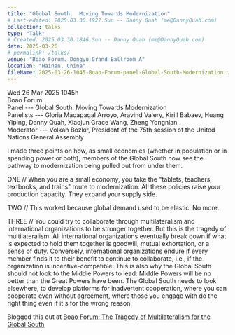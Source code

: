 ```yaml
---
title: "Global South.  Moving Towards Modernization"
# Last-edited: 2025.03.30.1927.Sun -- Danny Quah (me@DannyQuah.com)
collection: talks
type: "Talk"
# Created: 2025.03.30.1846.Sun -- Danny Quah (me@DannyQuah.com)
date: 2025-03-26
# permalink: /talks/
venue: "Boao Forum. Dongyu Grand Ballroom A"
location: "Hainan, China"
fileName: 2025-03-26-1045-Boao-Forum-panel-Global-South-Modernization.md
---
```

Wed 26 Mar 2025 1045h  
Boao Forum  
Panel --- Global South.  Moving Towards Modernization  
Panelists --- Gloria Macapagal Arroyo, Aravind Valery, Kirill Babaev, Huang Yiping, Danny Quah, Xiaojun Grace Wang, Zheng Yongnian  
Moderator --- Volkan Bozkır, President of the 75th session of the United Nations General Assembly

I made three points on how, as small economies (whether in population or in spending power or both), members of the Global South now see the pathway to modernization being pulled out from under them.  

ONE // When you are a small economy, you take the "tablets, teachers, textbooks, and trains" route to modernization.  All these policies raise your production capacity. They expand your supply side.  

TWO // This worked because global demand used to be elastic.  No more.  

THREE // You could try to collaborate through multilateralism and international organizations to be stronger together.  But this is the tragedy of multilateralism.  All international organizations eventually break down if what is expected to hold them together is goodwill, mutual exhortation, or a sense of duty.  Conversely, international organizations endure if every member finds it to their benefit to continue to collaborate, i.e., if the organization is incentive-compatible.  This is also why the Global South should not look to the Middle Powers to lead:  Middle Powers will be no better than the Great Powers have been.  The Global South needs to look elsewhere, to develop platforms for inadvertent cooperation, where you can cooperate even without agreement, where those you engage with do the right thing even if it's for the wrong reason.  


Blogged this out at [Boao Forum: The Tragedy of Multilateralism for the Global South](https://DannyQuah.github.io/2025/03/30/Boao-Forum-Tragedy-Multilateralism-Global-South-Modernization/)  


<!---
   Invisible section // 2025-03-26-1045-Boao-Forum-panel-Global-South-Modernization.md
-->

